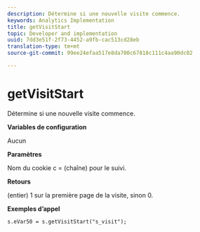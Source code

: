 ```yaml
---
description: Détermine si une nouvelle visite commence.
keywords: Analytics Implementation
title: getVisitStart
topic: Developer and implementation
uuid: 7dd3e51f-2f73-4452-a9fb-cac513cd28eb
translation-type: tm+mt
source-git-commit: 99ee24efaa517e8da700c67818c111c4aa90dc02

---
```



# getVisitStart

Détermine si une nouvelle visite commence.

**Variables de configuration**

Aucun

**Paramètres**

Nom du cookie c = (chaîne) pour le suivi.

**Retours**

(entier) 1 sur la première page de la visite, sinon 0.

**Exemples d’appel**

```
s.eVar50 = s.getVisitStart("s_visit");
```

